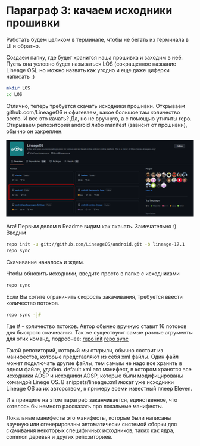 # Параграф 3: качаем исходники прошивки

Работать будем целиком в терминале, чтобы не бегать из терминала в UI и обратно.

Создаем папку, где будет хранится наша прошивка и заходим в неё. Пусть она условно будет называться LOS (сокращенное название Lineage OS), но можно назвать как угодно и еще даже циферки написать :)

```bash
mkdir LOS
cd LOS
```

Отлично, теперь требуется скачать исходники прошивки. Открываем github.com/LineageOS и офигеваем, какое большое там количество всего. И все это качать? Да, но не вручную, а с помощью утилиты repo. Открываем репозиторий android либо manifest (зависит от прошивки), обычно он закреплен.

![Пример](images/15.png)

Ага! Первым делом в Readme видим как скачать. Замечательно :) Вводим

```bash
repo init -u git://github.com/LineageOS/android.git -b lineage-17.1
repo sync
```

Скачивание началось и ждем.

Чтобы обновить исходники, введите просто в папке с исходниками

```bash
repo sync
```

Если Вы хотите ограничить скорость закачивания, требуется ввести количество потоков.

```bash
repo sync -j#
```

Где # - количество потоков. Автор обычно вручную ставит 16 потоков для быстрого скачивания. Так же существуют самые разные агрументы для этих команд, подробнее: [repo init](https://git-repo.info/en/docs/multi-repos/git-repo-init/) [repo sync](https://git-repo.info/en/docs/multi-repos/git-repo-sync/)

Такой репозиторий, который мы открыли, обычно состоит из манифестов, которые представляют из себя xml файлы. Один файл может подключать другие файлы, тем самым не надо все хранить в одном файле, удобно. default.xml это манифест, в котором хранятся все исходники AOSP и исходники AOSP, которые были модифицированы командой Linege OS. В snippets/lineage.xml лежат уже исходники Lineage OS за их авторством, к примеру всеми известный плеер Eleven.

И в принципе на этом параграф заканчивается, единственное, что хотелось бы немного рассказать про локальные манифесты.

Локальные манифесты это манифесты, которые были написаны вручную или сгенерированы автоматически системой сборки для скачивания некоторых специфичных исходников, таких как ядра, common деревья и других репозиториев.
